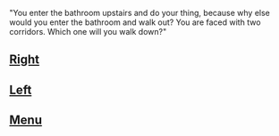 "You enter the bathroom upstairs and do your 
thing, because why else would you enter the bathroom and walk out? 
You are faced with two corridors. Which one will you walk down?"

[Right](right.md)
---
[Left](left.md)
---
[Menu](../README.md)
---

